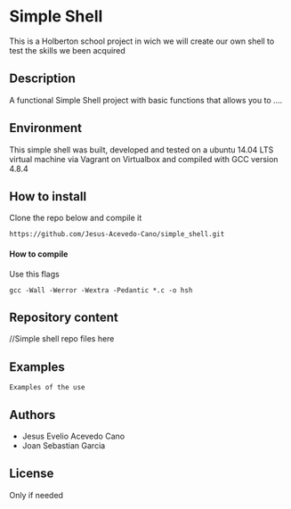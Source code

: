 # Simple Shell

This is a Holberton school project in wich we will create our own shell to test the skills we been acquired

## Description 

A functional Simple Shell project with basic functions that allows you to .... 

## Environment

This simple shell was built, developed and tested on a ubuntu 14.04 LTS virtual machine via Vagrant on Virtualbox and compiled with GCC version 4.8.4

## How to install

Clone the repo below and compile it 
```
https://github.com/Jesus-Acevedo-Cano/simple_shell.git

```
#### How to compile
Use this flags 
```
gcc -Wall -Werror -Wextra -Pedantic *.c -o hsh
```
## Repository content

//Simple shell repo files here

## Examples

```
Examples of the use 
```

## Authors

- Jesus Evelio Acevedo Cano 
- Joan Sebastian Garcia 

## License

Only if needed